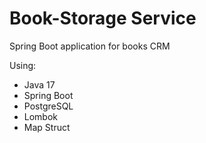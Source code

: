 # Book-Storage Service

Spring Boot application for books CRM

Using:
- Java 17
- Spring Boot
- PostgreSQL
- Lombok
- Map Struct
